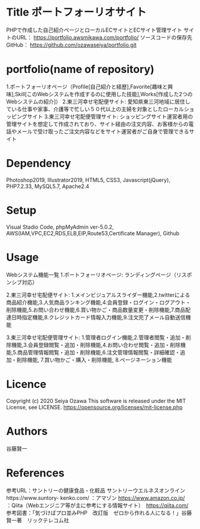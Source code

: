 # Title ポートフォーリオサイト
PHPで作成した自己紹介ページとローカルECサイトとECサイト管理サイト
サイトのURL： https://portfolio.awsmikawa.com/portfolio/
ソースコードの保存先　GitHub： https://github.com/ozawaseiya/portfolio.git

# portfolio(name of repository)
1.ポートフォーリオページ（Profile[自己紹介と経歴],Favorite[趣味と興味],Skill[このWebシステムを作成するのに使用した技能],Works[作成した2つのWebシステムの紹介]）
2.東三河幸せ宅配便サイト: 愛知県東三河地域に居住している仕事や家事、介護等で忙しい５０代以上の主婦を対象としたローカルショッピングサイト
3.東三河幸せ宅配便管理サイト: ショッピングサイト運営者用の管理サイトを想定して作成されており、サイト経由の注文内容、お客様からの電話やメールで受け取ったご注文内容などをサイト運営者がご自身で管理できるサイト

# Dependency
Photoshop2019, Illustrator2019, HTML5, CSS3, Javascript(jQuery), PHP7.2.33, MySQL5.7, Apache2.4

# Setup
Visual Stadio Code, phpMyAdmin ver-5.0.2, AWS(IAM,VPC,EC2,RDS,ELB,EIP,Route53,Certificate Manager), Github

# Usage
Webシステム機能一覧
1.ポートフォーリオページ: 
ランディングページ（リスポンシブ対応）

2.東三河幸せ宅配便サイト:
 1.メインビジュアルスライダー機能,2.twitterによる商品紹介機能,3.人気商品ランキング機能,4.会員登録・ログイン・ログアウト・削除機能,5.お問い合わせ機能,6.買い物かご・商品数量変更・削除機能,7.商品配達日時指定機能,8.クレジットカード情報入力機能,9.注文完了メール自動送信機能

3.東三河幸せ宅配便管理サイト:
 1.管理者ログイン機能,2.管理者閲覧・追加・削除機能,3.会員登録閲覧・追加・削除機能,4.お問い合わせ閲覧・追加・削除機能,5.商品管理情報閲覧・追加・削除機能,6.注文管理情報閲覧・詳細確認・追加・削除機能, 7.買い物かご・購入・削除機能, 8.ページネーション機能

# Licence
Copyright (c) 2020 Seiya Ozawa
This software is released under the MIT License, see LICENSE.
https://opensource.org/licenses/mit-license.php

# Authors
谷藤賢一

# References
参考URL：サントリーの健康食品・化粧品 サントリーウエルネスオンライン https://www.suntory- kenko.com/
       ：アマゾン https://www.amazon.co.jp/
　　　  ：Qiita（Webエンジニア等が主に参考にする情報サイト）　https://qiita.com/
参考図書：「気づけばプロ並みPHP　改訂版　ゼロから作れる人になる！」谷藤賢一著　リックテレコム社


